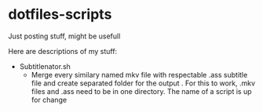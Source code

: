 # dotfiles-scripts
Just posting stuff, might be usefull

Here are descriptions of my stuff:
- Subtitlenator.sh
  - Merge every similary named mkv file with respectable .ass subtitle file and create separated folder for the output . For this to work, .mkv files and .ass need to be in one directory. The name of a script is up for change
